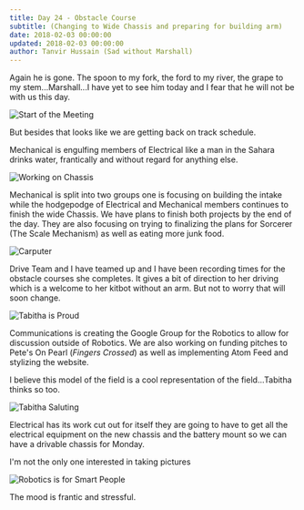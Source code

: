 ```yaml
---
title: Day 24 - Obstacle Course
subtitle: (Changing to Wide Chassis and preparing for building arm)
date: 2018-02-03 00:00:00
updated: 2018-02-03 00:00:00
author: Tanvir Hussain (Sad without Marshall)
---
```


Again he is gone. The spoon to my fork, the ford to my river, the grape to my stem...Marshall...I have yet to see him today and I fear that he will not be with us this day.

![Start of the Meeting](/images/20180203/start-of-meeting.jpg)

But besides that looks like we are getting back on track schedule.

Mechanical is engulfing members of Electrical like a man in the Sahara drinks water, frantically and without regard for anything else.

![Working on Chassis](/images/20180203/working-on-chassis.jpg)

Mechanical is split into two groups one is focusing on building the intake while the hodgepodge of Electrical and Mechanical members continues to finish the wide Chassis. We have plans to finish both projects by the end of the day. They are also focusing on trying to finalizing the plans for Sorcerer (The Scale Mechanism) as well as eating more junk food.

![Carputer](/images/20180203/carputer.jpg)

Drive Team and I have teamed up and I have been recording times for the obstacle courses she completes. It gives a bit of direction to her driving which is a welcome to her kitbot without an arm. But not to worry that will soon change.

![Tabitha is Proud](/images/20180203/tabitha-is-proud.jpg)

Communications is creating the Google Group for the Robotics to allow for discussion outside of Robotics. We are also working on funding pitches to Pete's On Pearl (*Fingers Crossed*) as well as implementing Atom Feed and stylizing the website.

I believe this model of the field is a cool representation of the field...Tabitha thinks so too.

![Tabitha Saluting](/images/20180203/tabitha-saluting.jpg)

Electrical has its work cut out for itself they are going to have to get all the electrical equipment on the new chassis and the battery mount so we can have a drivable chassis for Monday.

I'm not the only one interested in taking pictures

![Robotics is for Smart People](/images/20180203/robotics-is-for-smart-people.jpg)

The mood is frantic and stressful.
